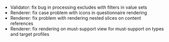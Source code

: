 * Validator: fix bug in processing excludes with filters in value sets
* Renderer: fix case problem with icons in questionnaire rendering
* Renderer: fix problem with rendering nested slices on content references
* Renderer: fix rendering on must-support view for must-support on types and target profiles
